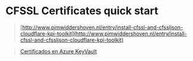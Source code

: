 # CFSSL Certificates quick start

> [http://www.pimwiddershoven.nl/entry/install-cfssl-and-cfssljson-cloudflare-kpi-toolkit](http://www.pimwiddershoven.nl/entry/install-cfssl-and-cfssljson-cloudflare-kpi-toolkit)

> [Certificados en Azure KeyVault](https://www.noelbundick.com/posts/importing-certificates-to-key-vault/)
